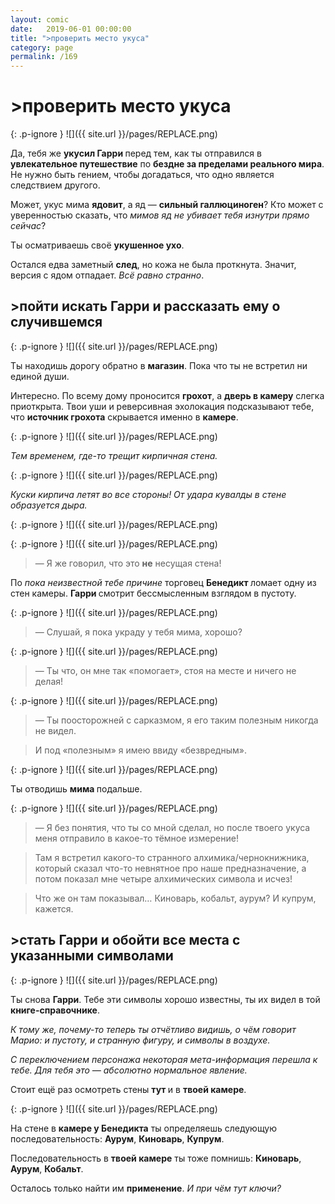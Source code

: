 ```yaml
---
layout: comic
date:   2019-06-01 00:00:00 
title: ">проверить место укуса"
category: page
permalink: /169
---
```

# >проверить место укуса

{: .p-ignore }
![]({{ site.url }}/pages/REPLACE.png)

Да, тебя же <strong>укусил Гарри </strong>перед тем, как ты отправился в <strong>увлекательное путешествие</strong> по <strong>бездне за пределами реального мира</strong>. Не нужно быть гением, чтобы догадаться, что одно является следствием другого.

Может, укус мима <strong>ядовит</strong>, а яд — <strong>сильный галлюциноген</strong>? Кто может с уверенностью сказать, что <em>мимов яд не убивает тебя изнутри прямо сейчас</em>?

Ты осматриваешь своё <strong>укушенное ухо</strong>.

Остался едва заметный <strong>след</strong>, но кожа не была проткнута. Значит, версия с ядом отпадает. <em>Всё равно странно</em>.

## >пойти искать Гарри и рассказать ему о случившемся

{: .p-ignore }
![]({{ site.url }}/pages/REPLACE.png)

Ты находишь дорогу обратно в <strong>магазин</strong>. Пока что ты не встретил ни единой души.

Интересно. По всему дому проносится <strong>грохот</strong>, а <strong>дверь в камеру</strong> слегка приоткрыта. Твои уши и реверсивная эхолокация подсказывают тебе, что <strong>источник грохота</strong> скрывается именно в <strong>камере</strong>.

{: .p-ignore }
![]({{ site.url }}/pages/REPLACE.png)

<em>Тем временем, где-то трещит кирпичная стена.</em>

{: .p-ignore }
![]({{ site.url }}/pages/REPLACE.png)

<em>Куски кирпича летят во все стороны! От удара кувалды в стене образуется дыра.</em>

{: .p-ignore }
![]({{ site.url }}/pages/REPLACE.png)

{: .p-ignore }
![]({{ site.url }}/pages/REPLACE.png)

<blockquote>— Я же говорил, что это <strong>не</strong> несущая стена!</blockquote>

По <em>пока неизвестной тебе причине</em> торговец <strong>Бенедикт </strong>ломает одну из стен камеры. <strong>Гарри </strong>смотрит бессмысленным взглядом в пустоту.

{: .p-ignore }
![]({{ site.url }}/pages/REPLACE.png)

<blockquote>— Слушай, я пока украду у тебя мима, хорошо?</blockquote>

{: .p-ignore }
![]({{ site.url }}/pages/REPLACE.png)

<blockquote>— Ты что, он мне так «помогает», стоя на месте и ничего не делая!</blockquote>

{: .p-ignore }
![]({{ site.url }}/pages/REPLACE.png)

<blockquote>— Ты поосторожней с сарказмом, я его таким полезным никогда не видел.</blockquote>

<blockquote>И под «полезным» я имею ввиду «безвредным».</blockquote>

{: .p-ignore }
![]({{ site.url }}/pages/REPLACE.png)

Ты отводишь <strong>мима </strong>подальше.

{: .p-ignore }
![]({{ site.url }}/pages/REPLACE.png)

<blockquote>— Я без понятия, что ты со мной сделал, но после твоего укуса меня отправило в какое-то тёмное измерение!</blockquote>

<blockquote>Там я встретил какого-то странного алхимика/чернокнижника, который сказал что-то невнятное про наше предназначение, а потом показал мне четыре алхимических символа и исчез!</blockquote>

<blockquote>Что же он там показывал… Киноварь, кобальт, аурум? И купрум, кажется.</blockquote>

## >стать Гарри и обойти все места с указанными символами

{: .p-ignore }
![]({{ site.url }}/pages/REPLACE.png)

Ты снова <strong>Гарри</strong>. Тебе эти символы хорошо известны, ты их видел в той <strong>книге-справочнике</strong>.

<em>К тому же, почему-то теперь ты отчётливо видишь, о чём говорит Марио: и пустоту, и странную фигуру, и символы в воздухе. </em>

<em>С переключением персонажа некоторая мета-информация перешла к тебе. Для тебя это — абсолютно нормальное явление.</em>

Стоит ещё раз осмотреть стены <strong>тут </strong>и в <strong>твоей камере</strong>.

{: .p-ignore }
![]({{ site.url }}/pages/REPLACE.png)

На стене в <strong>камере у Бенедикта</strong> ты определяешь следующую последовательность: <strong>Аурум</strong>, <strong>Киноварь</strong>, <strong>Купрум</strong>.

Последовательность в <strong>твоей камере</strong> ты тоже помнишь: <strong>Киноварь</strong>, <strong>Аурум</strong>, <strong>Кобальт</strong>.

Осталось только найти им <strong>применение</strong>. <em>И при чём тут ключи?</em>
